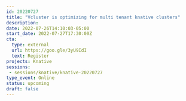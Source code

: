 ```yaml
---
id: 20220727
title: "Vcluster is optimizing for multi tenant knative clusters"
description: 
date: 2022-07-26T14:10:03-05:00
start_date: 2022-07-27T17:30:00Z
cta: 
  type: external
  url: https://goo.gle/3yU9IdI
  text: Register
projects: Knative
sessions: 
 - sessions/knative/knative-20220727
type_event: Online
status: upcoming
draft: false
---
```




